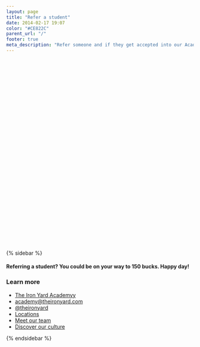 ```yaml
---
layout: page
title: "Refer a student"
date: 2014-02-17 19:07
color: "#CE822C"
parent_url: "/"
footer: true
meta_description: "Refer someone and if they get accepted into our Academy you receive a $150."
---
```


<!-- Change the width and height values to suit you best -->
<div class="typeform-widget" data-url="https://theironyard.typeform.com/to/lWhX4O" data-text="Refer someone to The Iron Yard Academy" style="width:100%;height:500px;"></div>
<script>(function(){var qs,js,q,s,d=document,gi=d.getElementById,ce=d.createElement,gt=d.getElementsByTagName,id='typef_orm',b='https://s3-eu-west-1.amazonaws.com/share.typeform.com/';if(!gi.call(d,id)){js=ce.call(d,'script');js.id=id;js.src=b+'widget.js';q=gt.call(d,'script')[0];q.parentNode.insertBefore(js,q)}})()</script>

{% sidebar %}

#### Referring a student?  You could be on your way to 150 bucks. Happy day! 

### Learn more

- [The Iron Yard Academyy](/academy)
- [academy@theironyard.com](mailto:academy@theironyard.com)
- [@theironyard](http://twitter.com/theironyard) 
- [Locations](/locations)
- [Meet our team](/about/team)
- [Discover our culture](/about/culture)

{% endsidebar %}
